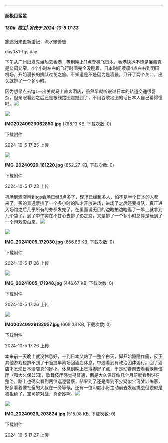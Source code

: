 ﻿
*****

####  超极巨鲨鲨  
##### 130#         楼主| 发表于 2024-10-5 17:33

旅途归来更新游记，流水账警告

day0&amp;1–tgs day

下午从广州出发先坐船去香港，等到晚上11点登机飞日本，香港快运不愧是廉航真是又闷又窄，4个小时左右的飞行时间完全没睡着。日本时间凌晨4点左右到羽田机场，开始漫长的排队过关之旅。不知道是不是因为是凌晨，只开了两个关口，出关就排了一个多小时。

因为想早点去tgs一出关就马上直奔酒店，虽然早就听说过日本的轨道交通很复杂，但亲眼看到之后还是被线路图震撼到了，不用谷歌地图的话日本人自己看得懂吗。<img src="https://static.saraba1st.com/image/smiley/face2017/174.png" referrerpolicy="no-referrer"> 

<img src="https://img.saraba1st.com/forum/202410/05/172537mv0j9j9jcq06gyg9.jpg" referrerpolicy="no-referrer">

<strong>IMG20240929062850.jpg</strong> (768.13 KB, 下载次数: 0)

下载附件

2024-10-5 17:25 上传

<img src="https://img.saraba1st.com/forum/202410/05/172355bizl66tda8hzl4ds.jpg" referrerpolicy="no-referrer">

<strong>IMG_20240929_161220.jpg</strong> (852.27 KB, 下载次数: 0)

下载附件

2024-10-5 17:23 上传

机场到酒店再到tgs会场已经8点多了，现场已经超多人，怕不是半个日本的人都来了，买的普通票排了一个多小时的队才开放进场，进场了之后还要排队，真正进入场馆之后几乎所有的券都发完了，在里面漫无目的边瞎拍边瞎逛了一早上就拿到几个袋子，到了中午实在不甘心去排了影之刃，又是排了一个多小时总算是玩到了一个游戏没白来。<img src="https://static.saraba1st.com/image/smiley/face2017/140.png" referrerpolicy="no-referrer"> 

<img src="https://img.saraba1st.com/forum/202410/05/172601s66u109z9kfwc9a1.jpg" referrerpolicy="no-referrer">

<strong>IMG_20241005_172030.jpg</strong> (656.66 KB, 下载次数: 0)

下载附件

2024-10-5 17:26 上传

<img src="https://img.saraba1st.com/forum/202410/05/172607eavrubz7r92rpegr.jpg" referrerpolicy="no-referrer">

<strong>IMG_20241005_171948.jpg</strong> (446.67 KB, 下载次数: 0)

下载附件

2024-10-5 17:26 上传

<img src="https://img.saraba1st.com/forum/202410/05/172638uqntata7tq0w0n9f.jpg" referrerpolicy="no-referrer">

<strong>IMG20240929132957.jpg</strong> (609.33 KB, 下载次数: 0)

下载附件

2024-10-5 17:26 上传

本来前一天晚上就没休息好，一到日本又站了一整个白天，脚开始隐隐作痛，反正其他游戏也排不到了干脆提早离场回酒店休息，中途看到有政治团体游行。回了酒店才发现日本酒店真的好小。休息到晚上觉得脚好了点，于是动身前去看看歌舞伎厅（和大久保公园)，歌舞伎厅感觉挺普通，倒是大久保好像几个月前就看到说在整治，路上也确实看到两位巡逻警察，结果到了还是看到不少疑似宝可梦训练家，好多看着像社畜的大叔在一旁等候，还有一位印度小哥主动前去发起挑战但貌似是被拒绝了，宝可梦对战，真奇妙啊。<img src="https://static.saraba1st.com/image/smiley/face2017/018.png" referrerpolicy="no-referrer"> 

<img src="https://img.saraba1st.com/forum/202410/05/172730wdzo2soasaagz4g2.jpg" referrerpolicy="no-referrer">

<strong>IMG_20240929_203824.jpg</strong> (515.98 KB, 下载次数: 0)

下载附件

2024-10-5 17:27 上传

